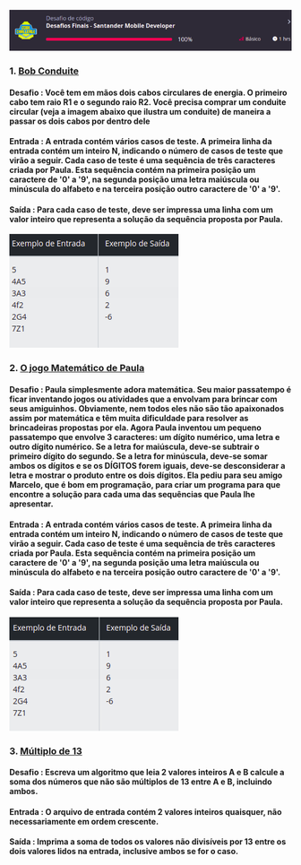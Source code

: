 ![Alter text](./img/dc-finais.png)

### 1. [Bob Conduite](./src/main/kotlin/dio/me/santander/BobConduite.kt)

#### Desafio : Você tem em mãos dois cabos circulares de energia. O primeiro cabo tem raio R1 e o segundo raio R2. Você precisa comprar um conduite circular (veja a imagem abaixo que ilustra um conduite) de maneira a passar os dois cabos por dentro dele

#### Entrada : A entrada contém vários casos de teste. A primeira linha da entrada contém um inteiro N, indicando o número de casos de teste que virão a seguir. Cada caso de teste é uma sequência de três caracteres criada por Paula. Esta sequência contém na primeira posição um caractere de '0' a '9', na segunda posição uma letra maiúscula ou minúscula do alfabeto e na terceira posição outro caractere de '0' a '9'.

#### Saída : Para cada caso de teste, deve ser impressa uma linha com um valor inteiro que representa a solução da sequência proposta por Paula.

![Alter text](./img/io-bob-conduite.png)

### 2. [O jogo Matemático de Paula](./src/main/kotlin/dio/me/santander/OJogoMatematicoDePaula.kt)

#### Desafio : Paula simplesmente adora matemática. Seu maior passatempo é ficar inventando jogos ou atividades que a envolvam para brincar com seus amiguinhos. Obviamente, nem todos eles não são tão apaixonados assim por matemática e têm muita dificuldade para resolver as brincadeiras propostas por ela. Agora Paula inventou um pequeno passatempo que envolve 3 caracteres: um dígito numérico, uma letra e outro dígito numérico. Se a letra for maiúscula, deve-se subtrair o primeiro dígito do segundo. Se a letra for minúscula, deve-se somar ambos os dígitos e se os DÍGITOS forem iguais, deve-se desconsiderar a letra e mostrar o produto entre os dois dígitos. Ela pediu para seu amigo Marcelo, que é bom em programação, para criar um programa para que encontre a solução para cada uma das sequências que Paula lhe apresentar.

#### Entrada : A entrada contém vários casos de teste. A primeira linha da entrada contém um inteiro N, indicando o número de casos de teste que virão a seguir. Cada caso de teste é uma sequência de três caracteres criada por Paula. Esta sequência contém na primeira posição um caractere de '0' a '9', na segunda posição uma letra maiúscula ou minúscula do alfabeto e na terceira posição outro caractere de '0' a '9'.

#### Saída : Para cada caso de teste, deve ser impressa uma linha com um valor inteiro que representa a solução da sequência proposta por Paula.

![Alter text](./img/io-jogo.png)

### 3. [Múltiplo de 13](./src/main/kotlin/dio/me/santander/MultiplosDeTreze.kt)

#### Desafio : Escreva um algoritmo que leia 2 valores inteiros A e B calcule a soma dos números que não são múltiplos de 13 entre A e B, incluindo ambos.

#### Entrada : O arquivo de entrada contém 2 valores inteiros quaisquer, não necessariamente em ordem crescente.

#### Saída : Imprima a soma de todos os valores não divisíveis por 13 entre os dois valores lidos na entrada, inclusive ambos se for o caso.

